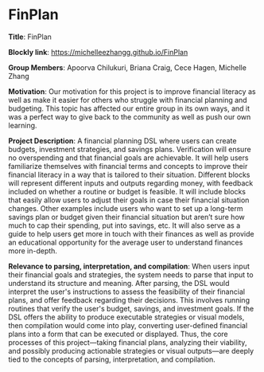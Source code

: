 # FinPlan

**Title**: FinPlan

**Blockly link**: https://michelleezhangg.github.io/FinPlan

**Group Members**: Apoorva Chilukuri, Briana Craig, Cece Hagen, Michelle Zhang

**Motivation**: Our motivation for this project is to improve financial literacy as well as make it easier for others who struggle with financial planning and budgeting. This topic has affected our entire group in its own ways, and it was a perfect way to give back to the community as well as push our own learning.

**Project Description**: A financial planning DSL where users can create budgets, investment strategies, and savings plans. Verification will ensure no overspending and that financial goals are achievable. It will help users familiarize themselves with financial terms and concepts to improve their financial literacy in a way that is tailored to their situation. Different blocks will represent different inputs and outputs regarding money, with feedback included on whether a routine or budget is feasible. It will include blocks that easily allow users to adjust their goals in case their financial situation changes.  Other examples include users who want to set up a long-term savings plan or budget given their financial situation but aren’t sure how much to cap their spending, put into savings, etc. It will also serve as a guide to help users get more in touch with their finances as well as provide an educational opportunity for the average user to understand finances more in-depth.

**Relevance to parsing, interpretation, and compilation**: When users input their financial goals and strategies, the system needs to parse that input to understand its structure and meaning. After parsing, the DSL would interpret the user's instructions to assess the feasibility of their financial plans, and offer feedback regarding their decisions. This involves running routines that verify the user's budget, savings, and investment goals. If the DSL offers the ability to produce executable strategies or visual models, then compilation would come into play, converting user-defined financial plans into a form that can be executed or displayed. Thus, the core processes of this project—taking financial plans, analyzing their viability, and possibly producing actionable strategies or visual outputs—are deeply tied to the concepts of parsing, interpretation, and compilation.
